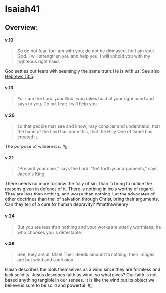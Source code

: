 # Isaiah41

## Overview:



#### v.10
>So do not fear, for I am with you; do not be dismayed, for I am your God. I will strengthen you and help you; I will uphold you with my righteous right hand.

God settles our fears with seemingly the same truth: He is with us. See also [Hebrews 13:5](Hebrews13#v.5).

#### v.13
>For I am the Lord, your God, who takes hold of your right hand and says to you, Do not fear; I will help you.

#### v.20
>so that people may see and know, may consider and understand, that the hand of the Lord has done this, that the Holy One of Israel has created it.

The purpose of wilderness.
#jj 

#### v.21
>"Present your case," says the Lord. "Set forth your arguments," says Jacob's King.

There needs no more to show the folly of sin, than to bring to notice the reasons given in defence of it. There is nothing in idols worthy of regard. They are less than nothing, and worse than nothing. Let the advocates of other doctrines than that of salvation through Christ, bring their arguments. Can they tell of a cure for human depravity?
#matthewhenry 

#### v.24
>But you are less than nothing and your works are utterly worthless; he who chooses you is detestable.

#### v.29
>See, they are all false! Their deeds amount to nothing; their images are but wind and confusion.

Isaiah describes the idols themselves as a wind since they are formless and lack solidity. Jesus describes faith as wind, so what gives? Our faith is not based anything tangible in our senses. It is like the wind but its object we believe is sure to be solid and powerful.
#jj 

